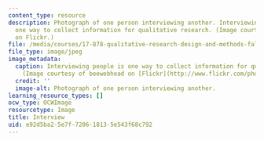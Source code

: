 ```yaml
---
content_type: resource
description: Photograph of one person interviewing another. Interviewing people is
  one way to collect information for qualitative research. (Image courtesy of beewebhead
  on Flickr.)
file: /media/courses/17-878-qualitative-research-design-and-methods-fall-2007/e92d5ba25e7f720618135e543f68c792_17-878f07.jpg
file_type: image/jpeg
image_metadata:
  caption: Interviewing people is one way to collect information for qualitative research.
    (Image courtesy of beewebhead on [Flickr](http://www.flickr.com/photos/bee/).)
  credit: ''
  image-alt: Photograph of one person interviewing another.
learning_resource_types: []
ocw_type: OCWImage
resourcetype: Image
title: Interview
uid: e92d5ba2-5e7f-7206-1813-5e543f68c792
---
```

